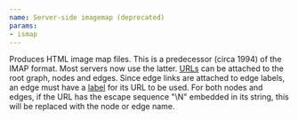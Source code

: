 ```yaml
---
name: Server-side imagemap (deprecated)
params:
- ismap
---
```

Produces HTML image map files. This is a predecessor (circa 1994)
of the IMAP format.  Most servers now use the latter.
<A HREF=attrs.html#d:URL>URLs</A> can be attached to the root graph,
nodes and edges. Since edge
links are attached to edge labels, an edge must
have a <A HREF=attrs.html#d:label>label</A> for its
URL to be used. For both nodes and edges, if the URL has the escape
sequence "&#92;N" embedded in its string, this will be replaced with the
node or edge name.
